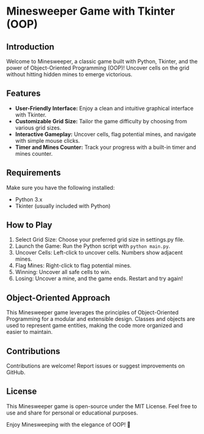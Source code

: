 # Minesweeper Game with Tkinter (OOP)  

## Introduction  

Welcome to Minesweeper, a classic game built with Python, Tkinter, and the power of Object-Oriented Programming (OOP)! Uncover cells on the grid without hitting hidden mines to emerge victorious.

## Features  

- **User-Friendly Interface:** Enjoy a clean and intuitive graphical interface with Tkinter.
- **Customizable Grid Size:** Tailor the game difficulty by choosing from various grid sizes.
- **Interactive Gameplay:** Uncover cells, flag potential mines, and navigate with simple mouse clicks.
- **Timer and Mines Counter:** Track your progress with a built-in timer and mines counter.

## Requirements  

Make sure you have the following installed:
- Python 3.x
- Tkinter (usually included with Python)

## How to Play

1. Select Grid Size: Choose your preferred grid size in settings.py file.
2. Launch the Game: Run the Python script with `python main.py`.
3. Uncover Cells: Left-click to uncover cells. Numbers show adjacent mines.
4. Flag Mines: Right-click to flag potential mines.
5. Winning: Uncover all safe cells to win.
6. Losing: Uncover a mine, and the game ends. Restart and try again!

## Object-Oriented Approach  

This Minesweeper game leverages the principles of Object-Oriented Programming for a modular and extensible design. Classes and objects are used to represent game entities, making the code more organized and easier to maintain.

## Contributions

Contributions are welcome! Report issues or suggest improvements on GitHub.

## License

This Minesweeper game is open-source under the MIT License. Feel free to use and share for personal or educational purposes.

Enjoy Minesweeping with the elegance of OOP! 🚀
